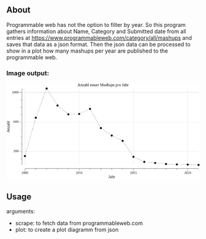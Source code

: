 ## About

Programmable web has not the option to filter by year. So this program gathers information about Name, Category and Submitted date from all entries at https://www.programmableweb.com/category/all/mashups and saves that data as a json format. Then the json data can be processed to show in a plot how many mashups per year are published to the programmable web.

### Image output:

![Example of a created plot](https://github.com/Martin-Ludwig/programmableweb_scraper/blob/main/plot.png)

## Usage

arguments:

* scrape: to fetch data from programmableweb.com
* plot: to create a plot diagramm from json
